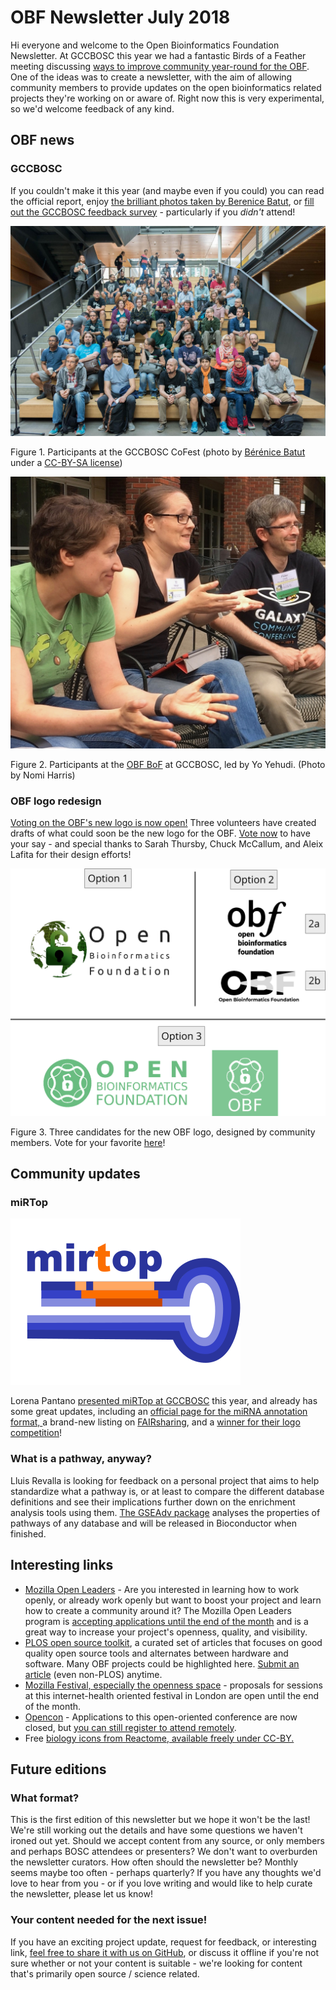 # OBF Newsletter July 2018

Hi everyone and welcome to the Open Bioinformatics Foundation Newsletter. At GCCBOSC this year we had a fantastic Birds of a Feather meeting discussing [ways to improve community year-round for the OBF](https://news.open-bio.org/2018/07/09/following-up-from-boscs-obf-birds-of-a-feather-meeting/). One of the ideas was to create a newsletter, with the aim of allowing community members to provide updates on the open bioinformatics related projects they're working on or aware of. Right now this is very experimental, so we'd welcome feedback of any kind.

## OBF news

### GCCBOSC
 If you couldn't make it this year (and maybe even if you could) you can read the official report, enjoy [the brilliant photos taken by Berenice Batut](https://www.flickr.com/photos/134305289@N03/sets/72157695693844792/), or [fill out the GCCBOSC feedback survey](https://docs.google.com/forms/d/e/1FAIpQLSckB5ckoxvXf8UoheO9qOiGuWYsMRXWoOu_HkQ0RATzXmQZQA/viewform) - particularly if you _didn't_ attend!

![CoFest at GCCBOSC 2018](images/2018-07/collabfest.jpg "CoFest at GCCBOSC 2018")


Figure 1. Participants at the GCCBOSC CoFest (photo by [Bérénice Batut ](https://www.flickr.com/photos/134305289@N03/albums/72157695693844792/page3)under a [CC-BY-SA license](https://creativecommons.org/licenses/by-sa/2.0/))


![Figure 2. Participants at the OBF BoF](images/2018-07/obf-bof.jpg "Figure 2. Participants at the OBF BoF")


Figure 2. Participants at the [OBF BoF](https://news.open-bio.org/2018/07/09/following-up-from-boscs-obf-birds-of-a-feather-meeting/) at GCCBOSC, led by Yo Yehudi. (Photo by Nomi Harris)

### OBF logo redesign
 [Voting on the OBF's new logo is now open!](https://goo.gl/forms/9cR0aqYNBpIDZ14K2) Three volunteers have created drafts of what could soon be the new logo for the OBF. [Vote now](https://goo.gl/forms/9cR0aqYNBpIDZ14K2) to have your say - and special thanks to Sarah Thursby, Chuck McCallum, and Aleix Lafita for their design efforts!


![Three candidates for the new OBF logo, designed by community members](images/2018-07/potential-logos.png "Three candidates for the new OBF logo, designed by community members")


Figure 3. Three candidates for the new OBF logo, designed by community members. Vote for your favorite [here](https://docs.google.com/forms/d/e/1FAIpQLSexizXWITDKLoH5NIQNyf_V3k846RpOCaeBpMOjFVhBmJN0fQ/viewform?fbzx=2434550998028402000)!

## Community updates

### miRTop

![new miRTop logo](images/2018-07/mirtop-logo.png)

Lorena Pantano [presented miRTop at GCCBOSC](https://gccbosc2018.sched.com/event/EiuN/mirtop-an-open-source-community-project-for-the-development-of-a-unified-format-file-for-mirna-data) this year, and already has some great updates, including an [official page for the miRNA annotation format, ](https://github.com/miRTop/mirGFF3)a brand-new listing on [FAIRsharing](https://fairsharing.org/bsg-s001218/), and a [winner for their logo competition](https://github.com/miRTop/mirtop/issues/29)!

### What is a pathway, anyway?

Lluis Revalla is looking for feedback on a personal project that aims to help standardize what a pathway is, or at least to compare the different database definitions and see their implications further down on the enrichment analysis tools using them. [The GSEAdv package](http://github.com/llrs/GSEAdv) analyses the properties of pathways of any database and will be released in Bioconductor when finished.

## Interesting links
*   [Mozilla Open Leaders](https://foundation.mozilla.org/opportunity/mozilla-open-leaders/) - Are you interested in learning how to work openly, or already work openly but want to boost your project and learn how to create a community around it? The Mozilla Open Leaders program is [accepting applications until the end of the month](https://foundation.mozilla.org/opportunity/mozilla-open-leaders/apply/) and is a great way to increase your project's openness, quality, and visibility.
*   [PLOS open source toolkit](https://channels.plos.org/open-source-toolkit), a curated set of articles that focuses on good quality open source tools and alternates between hardware and software. Many OBF projects could be highlighted here. [Submit an article](https://channels.plos.org/open-source-toolkit/open-source-toolkit-submit) (even non-PLOS) anytime.
*   [Mozilla Festival, especially the openness space](https://mozillafestival.org/spaces#Openness) - proposals for sessions at this internet-health oriented festival in London are open until the end of the month.
*   [Opencon](https://www.opencon2018.org/) - Applications to this open-oriented conference are now closed, but [you can still register to attend remotely](https://www.opencon2018.org/opencon_2018_live#intro).
*   Free [biology icons from Reactome, available freely under CC-BY. ](https://reactome.org/icon-lib)

## Future editions

### What format?

This is the first edition of this newsletter but we hope it won't be the last! We're still working out the details and have some questions we haven't ironed out yet. Should we accept content from any source, or only members and perhaps BOSC attendees or presenters? We don't want to overburden the newsletter curators. How often should the newsletter be? Monthly seems maybe too often - perhaps quarterly? If you have any thoughts we'd love to hear from you - or if you love writing and would like to help curate the newsletter, please let us know!

### Your content needed for the next issue!

If you have an exciting project update, request for feedback, or interesting link, [feel free to share it with us on GitHub](https://github.com/OBF/newsletter/issues/3), or discuss it offline if you're not sure whether or not your content is suitable - we're looking for content that's primarily open source / science related.
